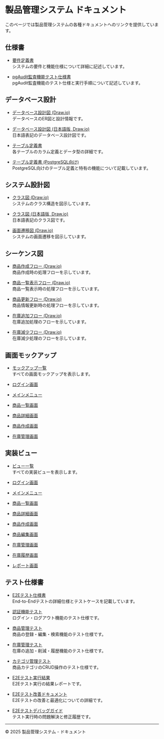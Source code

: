 # 製品管理システム ドキュメント

このページでは製品管理システムの各種ドキュメントへのリンクを提供しています。

## 仕様書

- [要件定義書](specifications/integrated_requirements.md)  
  システムの要件と機能仕様について詳細に記述しています。

- [pgAudit監査機能テスト仕様書](specifications/pgaudit_e2e_test.md)  
  pgAudit監査機能のテスト仕様と実行手順について記述しています。

## データベース設計

- [データベース設計図 (Draw.io)](database/database_design.drawio)  
  データベースのER図と設計情報です。

- [データベース設計図 (日本語版, Draw.io)](database/database_design_jp.drawio)  
  日本語表記のデータベース設計図です。

- [テーブル定義書](database/table_definition.md)  
  各テーブルのカラム定義とデータ型の詳細です。

- [テーブル定義書 (PostgreSQL向け)](database/table_definition_postgresql.md)  
  PostgreSQL向けのテーブル定義と特有の機能について記載しています。

## システム設計図

- [クラス図 (Draw.io)](diagrams/class_diagram.drawio)  
  システムのクラス構造を図示しています。

- [クラス図 (日本語版, Draw.io)](diagrams/class_diagram_japanese.drawio)  
  日本語表記のクラス図です。

- [画面遷移図 (Draw.io)](diagrams/screen_transition.drawio)  
  システムの画面遷移を図示しています。

## シーケンス図

- [商品作成フロー (Draw.io)](diagrams/sequence_product_create.drawio)  
  商品作成時の処理フローを示しています。

- [商品一覧表示フロー (Draw.io)](diagrams/sequence_product_list.drawio)  
  商品一覧表示時の処理フローを示しています。

- [商品更新フロー (Draw.io)](diagrams/sequence_product_update.drawio)  
  商品情報更新時の処理フローを示しています。

- [在庫追加フロー (Draw.io)](diagrams/sequence_inventory_add.drawio)  
  在庫追加処理のフローを示しています。

- [在庫減少フロー (Draw.io)](diagrams/sequence_inventory_subtract.drawio)  
  在庫減少処理のフローを示しています。

## 画面モックアップ

- [モックアップ一覧](mockups/index.md)  
  すべての画面モックアップを表示します。

- [ログイン画面](mockups/login.md)
- [メインメニュー](mockups/main_menu.md)
- [商品一覧画面](mockups/product_list.md)
- [商品詳細画面](mockups/product_detail.md)
- [商品作成画面](mockups/product_create.md)
- [在庫管理画面](mockups/inventory.md)

## 実装ビュー

- [ビュー一覧](views/README.md)  
  すべての実装ビューを表示します。

- [ログイン画面](views/login.md)
- [メインメニュー](views/main_menu.md)
- [商品一覧画面](views/product_list.md)
- [商品詳細画面](views/product_detail.md)
- [商品作成画面](views/product_create.md)
- [商品編集画面](views/product_edit.md)
- [在庫管理画面](views/inventory.md)
- [在庫履歴画面](views/inventory_history.md)
- [レポート画面](views/report.md)

## テスト仕様書

- [E2Eテスト仕様書](tests/README.md)  
  End-to-Endテストの詳細仕様とテストケースを記載しています。

- [認証機能テスト](tests/auth_e2e_test.md)  
  ログイン・ログアウト機能のテスト仕様です。

- [商品管理テスト](tests/product_e2e_test.md)  
  商品の登録・編集・検索機能のテスト仕様です。

- [在庫管理テスト](tests/inventory_e2e_test.md)  
  在庫の追加・削減・履歴機能のテスト仕様です。

- [カテゴリ管理テスト](tests/category_e2e_test.md)  
  商品カテゴリのCRUD操作のテスト仕様です。

- [E2Eテスト実行結果](tests/results/README.md)  
  E2Eテスト実行の結果レポートです。

- [E2Eテスト改善ドキュメント](operation/e2e_test_improvements.md)  
  E2Eテストの改善と最適化についての詳細です。

- [E2Eテストデバッグガイド](operation/e2e_test_debug.md)  
  テスト実行時の問題解決と修正履歴です。

---

© 2025 製品管理システム - ドキュメント